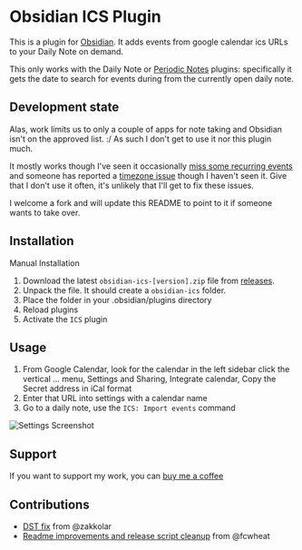 # Obsidian ICS Plugin

This is a plugin for [Obsidian](https://obsidian.md). It adds events from google calendar ics URLs to your Daily Note on demand.

This only works with the Daily Note or [Periodic Notes](https://github.com/liamcain/obsidian-periodic-notes) plugins: specifically it gets the date to search for events during from the currently open daily note.

## Development state

Alas, work limits us to only a couple of apps for note taking and Obsidian isn't on the approved list. :/ As such I don't get to use it nor this plugin much. 

It mostly works though I've seen it occasionally [miss some recurring events](https://github.com/muness/obsidian-ics/issues/36) and someone has reported a [timezone issue](https://github.com/muness/obsidian-ics/issues/37) though I haven't seen it. Give that I don't use it often, it's unlikely that I'll get to fix these issues.

I welcome a fork and will update this README to point to it if someone wants to take over.

## Installation

Manual Installation
1. Download the latest `obsidian-ics-[version].zip` file from [releases](https://github.com/muness/obsidian-ics/releases).
2. Unpack the file. It should create a `obsidian-ics` folder.
3. Place the folder in your .obsidian/plugins directory
4. Reload plugins
5. Activate the `ICS` plugin

## Usage

1. From Google Calendar, look for the calendar in the left sidebar click the vertical … menu, Settings and Sharing, Integrate calendar, Copy the Secret address in iCal format
2. Enter that URL into settings with a calendar name
3. Go to a daily note, use the `ICS: Import events` command

![Settings Screenshot](https://github.com/muness/obsidian-ics/blob/master/docs/2021-08-11-22-18-21.png?raw=true)

## Support

If you want to support my work, you can [buy me a coffee](https://www.buymeacoffee.com/muness)

## Contributions

- [DST fix](https://github.com/muness/obsidian-ics/pull/17) from @zakkolar
- [Readme improvements and release script cleanup](https://github.com/muness/obsidian-ics/pull/22) from @fcwheat


